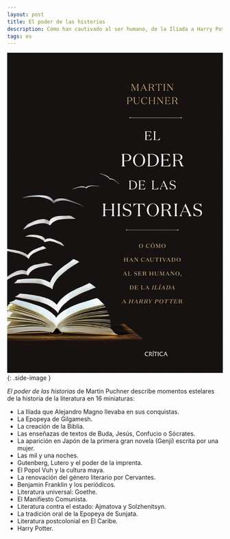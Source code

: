 ```yaml
---
layout: post
title: El poder de las historias
description: Cómo han cautivado al ser humano, de la Ilíada a Harry Potter.
tags: es
---
```


![El poder de las historias][1]
{: .side-image }

*El poder de las historias* de Martin Puchner describe momentos estelares de la
historia de la literatura en 16 miniaturas:

- La Ilíada que Alejandro Magno llevaba en sus conquistas.
- La Epopeya de Gilgamesh.
- La creación de la Biblia.
- Las enseñazas de textos de Buda, Jesús, Confucio o Sócrates.
- La aparición en Japón de la primera gran novela (Genji) escrita por una mujer.
- Las mil y una noches.
- Gutenberg, Lutero y el poder de la imprenta.
- El Popol Vuh y la cultura maya.
- La renovación del género literario por Cervantes.
- Benjamin Franklin y los periódicos.
- Literatura universal: Goethe.
- El Manifiesto Comunista.
- Literatura contra el estado: Ajmatova y Solzhenitsyn.
- La tradición oral de la Epopeya de Sunjata.
- Literatura postcolonial en El Caribe.
- Harry Potter.


[1]: /assets/images/notes/el-poder-de-las-historias.jpg
